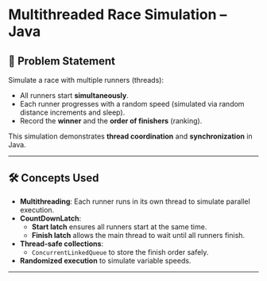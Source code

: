 # Multithreaded Race Simulation – Java

## 📖 Problem Statement
Simulate a race with multiple runners (threads):

- All runners start **simultaneously**.
- Each runner progresses with a random speed (simulated via random distance increments and sleep).
- Record the **winner** and the **order of finishers** (ranking).

This simulation demonstrates **thread coordination** and **synchronization** in Java.

---

## 🛠️ Concepts Used
- **Multithreading**: Each runner runs in its own thread to simulate parallel execution.
- **CountDownLatch**:
    - **Start latch** ensures all runners start at the same time.
    - **Finish latch** allows the main thread to wait until all runners finish.
- **Thread-safe collections**:
    - `ConcurrentLinkedQueue` to store the finish order safely.
- **Randomized execution** to simulate variable speeds.

---